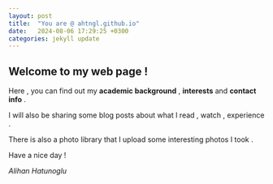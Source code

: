 ```yaml
---
layout: post
title:  "You are @ ahtngl.github.io"
date:   2024-08-06 17:29:25 +0300
categories: jekyll update
---
```


## Welcome to my web page !

Here , you can find out my **academic background** , **interests** and **contact info** .

I will also be sharing some blog posts about what I read , watch , experience .

There is also a photo library that I upload some interesting photos I took .

Have a nice day !

*Alihan Hatunoglu*
